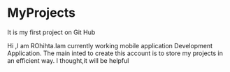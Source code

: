 # MyProjects
It is my first project on Git Hub

Hi ,I am ROhihta.Iam currently working mobile application Development Application.
The main inted to create this account is to store my projects in an efficient way.
I thought,it will be helpful
